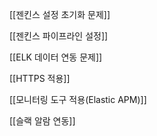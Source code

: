 [[젠킨스 설정 초기화 문제]]

[[젠킨스 파이프라인 설정]]

[[ELK 데이터 연동 문제]]

[[HTTPS 적용]]

[[모니터링 도구 적용(Elastic APM)]]

[[슬랙 알람 연동]]